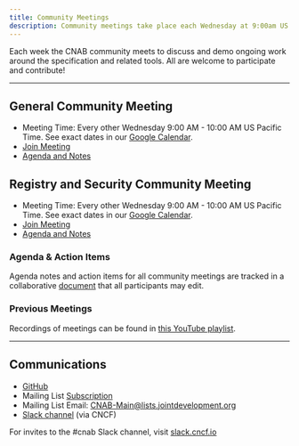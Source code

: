 ```yaml
---
title: Community Meetings
description: Community meetings take place each Wednesday at 9:00am US Pacific Time
---
```


Each week the CNAB community meets to discuss and demo ongoing work around the specification and related tools. All are welcome to participate and contribute!

---

## General Community Meeting

* Meeting Time: Every other Wednesday 9:00 AM - 10:00 AM US Pacific Time. See exact dates in our [Google Calendar](https://calendar.google.com/calendar/r?cid=Nzg5aTBsMzIzaGZmNzc1b3VwZTZxNDVmbXNAZ3JvdXAuY2FsZW5kYXIuZ29vZ2xlLmNvbQ&pli=1).
* [Join Meeting](https://zoom.us/j/653255416)
* [Agenda and Notes](https://hackmd.io/s/SyGcBcwQ4#)

## Registry and Security Community Meeting

* Meeting Time: Every other Wednesday 9:00 AM - 10:00 AM US Pacific Time. See exact dates in our [Google Calendar](https://calendar.google.com/calendar/r?cid=Nzg5aTBsMzIzaGZmNzc1b3VwZTZxNDVmbXNAZ3JvdXAuY2FsZW5kYXIuZ29vZ2xlLmNvbQ&pli=1).
* [Join Meeting](https://zoom.us/j/653255416)
* [Agenda and Notes](https://hackmd.io/s/SyGcBcwQ4#)

### Agenda & Action Items

Agenda notes and action items for all community meetings are tracked in a collaborative [document](https://hackmd.io/s/SyGcBcwQ4#) that all participants
may edit.

### Previous Meetings

Recordings of meetings can be found in [this YouTube playlist](https://www.youtube.com/playlist?list=PLL6BzOBDywQeaaKFZkdt10JTZr5BxjQvQ).

---

## Communications

* [GitHub](https://github.com/cnabio/cnab-spec)
* Mailing List [Subscription](https://lists.jointdevelopment.org/g/CNAB-Main/)
* Mailing List Email: [CNAB-Main@lists.jointdevelopment.org](mailto:CNAB-Main@lists.jointdevelopment.org)
* [Slack channel](https://cloud-native.slack.com/messages/CEX1W7WMD/)  (via CNCF) 

For invites to the #cnab Slack channel, visit [slack.cncf.io](https://slack.cncf.io)
